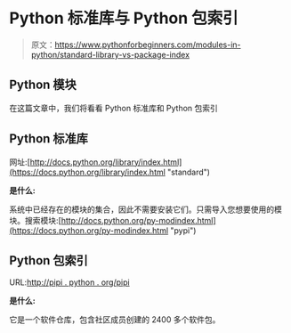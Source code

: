 # Python 标准库与 Python 包索引

> 原文：<https://www.pythonforbeginners.com/modules-in-python/standard-library-vs-package-index>

## Python 模块

在这篇文章中，我们将看看 Python 标准库和 Python 包索引

## Python 标准库

网址:[http://docs.python.org/library/index.html](https://docs.python.org/library/index.html "standard")

**是什么:**

系统中已经存在的模块的集合，因此不需要安装它们。只需导入您想要使用的模块。搜索模块:[http://docs.python.org/py-modindex.html](https://docs.python.org/py-modindex.html "pypi")

## Python 包索引

URL:[http://pipi . python . org/pipi](https://pypi.python.org/pypi "pypi")

**是什么:**

它是一个软件仓库，包含社区成员创建的 2400 多个软件包。